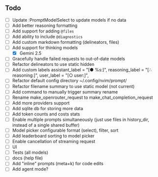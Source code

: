 
## Todo

- [ ] Update :PromptModelSelect to update models if no data
- [ ] Add better reasoning formatting
- [ ] Add support for adding `@files`
- [ ] Add ability to include `@diagnostics`
- [ ] Add custom markdown formatting (delineators, files)
- [ ] Add support for thinking models
  + [x] Gemini 2.5
- [ ] Gracefully handle failed requests to out-of-date models
- [ ] Refactor delineators to use static hidden <!-- html comments -->
- [ ] Add custom labels
  assistant_label = "[● %s:]",
  reasoning_label = "[∴ reasoning:]",
  user_label = "[○ user:]",
- [ ] Refactor default config directory
  ~/.config/nvim/prompt/
- [ ] Refactor filename summary to use static model (not current)
- [ ] Add command to manually trigger summary rename
- [ ] Rename make_openrouter_request to make_chat_completion_request
- [ ] Add more providers support
- [ ] Add sqlite db for storing more data
- [ ] Add token counts and costs stats
- [ ] Enable multiple prompts simultaneously (just use files in history_dir,
  instead of a single shared buffer)
- [ ] Model picker configurable format (select), filter, sort
- [ ] Add leaderboard sorting to model picker
- [ ] Enable cancellation of streaming request
- [ ] UI
- [ ] Tests (all models)
- [ ] docs (help file)
- [ ] Add "inline" prompts (meta+k) for code edits
- [ ] Add agent mode?
